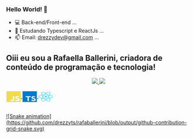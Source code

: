 ### Hello World! 🌙

- 💻 Back-end/Front-end ...
- 📘 Estudando Typescript e ReactJs ...
- 📫 Email: drezzydev@gmail.com ...
## Oiii eu sou a Rafaella Ballerini, criadora de conteúdo de programação e tecnologia!
<div align="center">
  <a href="https://github.com/rafaballerini">
  <img height="180em" src="https://github-readme-stats.vercel.app/api?username=drezzyts&show_icons=true&theme=tokyonight&include_all_commits=true&count_private=true"/>
  <img height="180em" src="https://github-readme-stats.vercel.app/api/top-langs/?username=drezzyts&layout=compact&langs_count=7&theme=tokyonight"/>
</div>
<div style="display: inline_block"><br>
  <img align="center" alt="drezzy-Js" height="30" width="40" src="https://raw.githubusercontent.com/devicons/devicon/master/icons/javascript/javascript-plain.svg">
  <img align="center" alt="drezzy-Ts" height="30" width="40" src="https://raw.githubusercontent.com/devicons/devicon/master/icons/typescript/typescript-plain.svg">
  <img align="center" alt="drezzy-React" height="30" width="40" src="https://raw.githubusercontent.com/devicons/devicon/master/icons/react/react-original.svg">
 </div>
  
  ##
 
<div> 
  ![Snake animation](https://github.com/drezzyts/rafaballerini/blob/output/github-contribution-grid-snake.svg)
 
</div>
